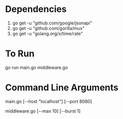 # Dependencies
1. go get -u "github.com/google/jsonapi"
1. go get -u "github.com/gorilla/mux"
1. go get -u "golang.org/x/time/rate"

# To Run
go run main.go middleware.go

# Command Line Arguments
main.go [--host "localhost"] [--port 8080]

middleware.go [--max 10] [--burst 1]
